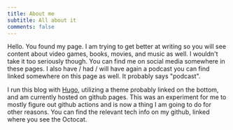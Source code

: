 ```yaml
---
title: About me
subtitle: All about it
comments: false
---
```


Hello. You found my page. I am trying to get better at writing so you will see content about video games, books, movies, and music as well. I wouldn't take it too seriously though. You can find me on social media somewhere in these pages. I also have / had / will have again a podcast you can find linked somewhere on this page as well. It probably says "podcast".

I run this blog with [Hugo](https://gohugo.io/), utilizing a theme probably linked on the bottom, and am currently hosted on github pages. This was an experiment for me to mostly figure out github actions and is now a thing I am going to do for other reasons. You can find the relevant tech info on my github, linked where you see the Octocat.